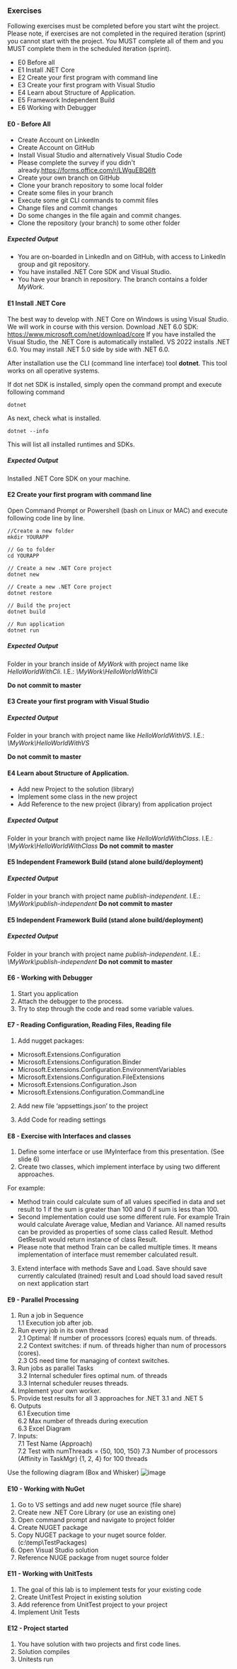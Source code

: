 ### Exercises
Following exercises must be completed before you start wiht the project. Please note, if exercises are not completed in the required iteration (sprint) you cannot start with the project. You MUST complete all of them and you MUST complete them in the scheduled iteration (sprint).

* E0 Before all
* E1 Install .NET Core
* E2 Create your first program with command line
* E3 Create your first program with Visual Studio
* E4 Learn about Structure of Application.
* E5 Framework Independent Build
* E6 Working with Debugger

#### E0 - Before All
- Create Account on LinkedIn
- Create Account on GitHub
- Install Visual Studio and alternatively Visual Studio Code
- Please complete the survey if you didn't already.https://forms.office.com/r/LWguEBQ6ft
- Create your own branch on GitHub
- Clone your branch repository to some local folder
- Create some files in your branch
- Execute some git CLI commands to commit files
- Change files and commit changes
- Do some changes in the file again and commit changes.
- Clone the repository (your branch) to some other folder

##### Expected Output
- You are on-boarded in LinkedIn and on GitHub, with access to LinkedIn group and git repository.
- You have installed .NET Core SDK and Visual Studio.
- You have your branch in repository. The branch contains a folder *MyWork*.

#### E1 Install .NET Core
The best way to develop with .NET Core on Windows is using Visual Studio. We will work in course with this version.
Download .NET 6.0 SDK: https://www.microsoft.com/net/download/core
If you have installed the Visual Studio, the .NET Core is automatically installed. VS 2022 installs .NET 6.0. You may install .NET 5.0 side by side with .NET 6.0.

After installation use the CLI (command line interface) tool **dotnet**. 
This tool works on all operative systems.

If dot net SDK is installed, simply open the command prompt and execute following command
~~~
dotnet
~~~

As next, check what is installed.

~~~
dotnet --info
~~~

This will list all installed runtimes and SDKs.

##### Expected Output
Installed .NET Core SDK on your machine.

#### E2 Create your first program with command line
Open Command Prompt or Powershell (bash on Linux or MAC) and execute following code line by line.
```
//Create a new folder
mkdir YOURAPP

// Go to folder
cd YOURAPP

// Create a new .NET Core project
dotnet new

// Create a new .NET Core project
dotnet restore

// Build the project
dotnet build

// Run application
dotnet run

```
##### Expected Output
Folder in your branch inside of *MyWork* with project name like *HelloWorldWithCli*.
I.E.: *\MyWork\HelloWorldWithCli*

**Do not commit to master**

#### E3 Create your first program with Visual Studio

##### Expected Output
Folder in your branch with project name like *HelloWorldWithVS*.
I.E.: *\MyWork\HelloWorldWithVS*

**Do not commit to master**

#### E4 Learn about Structure of Application.
- Add new Project to the solution (library)
- Implement some class in the new project
- Add Reference to the new project (library) from application project

##### Expected Output
Folder in your branch with project name like *HelloWorldWithClass*.
I.E.: *\MyWork\HelloWorldWithClass*
**Do not commit to master**


#### E5 Independent Framework  Build (stand alone build/deployment)

##### Expected Output

Folder in your branch with project name *publish-independent*.
I.E.: *\MyWork\publish-independent*
**Do not commit to master**


#### E5 Independent Framework  Build (stand alone build/deployment)

##### Expected Output

Folder in your branch with project name *publish-independent*.
I.E.: *\MyWork\publish-independent*
**Do not commit to master**

#### E6 - Working with Debugger 

1. Start you application
2. Attach the debugger to the process.
3. Try to step through the code and read some variable values.

#### E7 - Reading Configuration, Reading Files, Reading file 

1. Add nugget packages:
- Microsoft.Extensions.Configuration
- Microsoft.Extensions.Configuration.Binder
- Microsoft.Extensions.Configuration.EnvironmentVariables
- Microsoft.Extensions.Configuration.FileExtensions
- Microsoft.Extensions.Configuration.Json
- Microsoft.Extensions.Configuration.CommandLine

2. Add new file ‘appsettings.json’ to the project
	
3. Add Code for reading settings 
	
#### E8 - Exercise with Interfaces and classes
1. Define some interface or use IMyInterface from this presentation. (See slide 6)
1. Create two classes, which implement interface by using two different approaches.

For example:
* Method train could calculate sum of all values specified in data and set result to 1 if the sum is greater than 100 and 0 if sum is less than 100.
* Second implementation could use some different rule. For example Train would calculate Average value, Median and Variance. All named results can be provided as 	properties of some class called Result. Method GetResult would return instance of class Result.
* Please note that method Train can be called multiple times. It means implementation of 	interface must remember calculated result. 
3. Extend interface with methods Save and Load. Save should save currently calculated (trained) result and Load should load saved result on next application start

#### E9 - Parallel Processing
1. Run a job in Sequence  
1.1 Execution job after job.  
2. Run every job in its own thread  
2.1 Optimal: If number of processors (cores) equals num. of threads.  
2.2 Context switches: if num. of threads higher than num of processors (cores).  
2.3 OS need time for managing of context switches.  
3. Run jobs as parallel Tasks  
3.2 Internal scheduler fires optimal num. of threads  
3.3 Internal scheduler reuses threads.  
4. Implement your own worker.  
5. Provide test results for all 3 approaches for .NET 3.1 and .NET 5  
6. Outputs  
6.1 Execution time  
6.2 Max number of threads during execution  
6.3 Excel Diagram  
7. Inputs:  
7.1 Test Name (Approach)   
7.2 Test with numThreads = {50, 100, 150} 
7.3 Number of processors (Affinity in TaskMgr) {1, 2, 4}  for 100 threads  

Use the following diagram (Box and Whisker)
![image](https://user-images.githubusercontent.com/1756871/101355906-90790700-3897-11eb-9451-a6edd3da4349.png)

#### E10 - Working with NuGet

1. Go to VS settings and add new nuget source (file share)
2. Create new .NET Core Library (or use an existing one)
3. Open command prompt and navigate to project folder
4. Create NUGET package
5. Copy NUGET package to your nuget source folder. (c:\temp\TestPackages)
6. Open Visual Studio solution
7. Reference NUGE package from nuget source folder

#### E11 - Working with UnitTests

1. The goal of this lab is to implement tests for your existing code
2. Create UnitTest Project in existing solution
3. Add reference from UnitTest project to your project 
4. Implement Unit Tests

#### E12 - Project started

1. You have solution with two projects and first code lines.
2. Solution compiles
3. Unitests run
